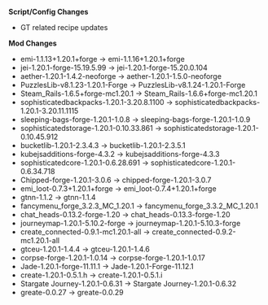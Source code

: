 **Script/Config Changes**
- GT related recipe updates

**Mod Changes**
- emi-1.1.13+1.20.1+forge -> emi-1.1.16+1.20.1+forge
- jei-1.20.1-forge-15.19.5.99 -> jei-1.20.1-forge-15.20.0.104
- aether-1.20.1-1.4.2-neoforge -> aether-1.20.1-1.5.0-neoforge
- PuzzlesLib-v8.1.23-1.20.1-Forge -> PuzzlesLib-v8.1.24-1.20.1-Forge
- Steam_Rails-1.6.5+forge-mc1.20.1 -> Steam_Rails-1.6.6+forge-mc1.20.1
- sophisticatedbackpacks-1.20.1-3.20.8.1100 -> sophisticatedbackpacks-1.20.1-3.20.11.1115
- sleeping-bags-forge-1.20.1-1.0.8 -> sleeping-bags-forge-1.20.1-1.0.9
- sophisticatedstorage-1.20.1-0.10.33.861 -> sophisticatedstorage-1.20.1-0.10.45.912
- bucketlib-1.20.1-2.3.4.3 -> bucketlib-1.20.1-2.3.5.1
- kubejsadditions-forge-4.3.2 -> kubejsadditions-forge-4.3.3
- sophisticatedcore-1.20.1-0.6.28.691 -> sophisticatedcore-1.20.1-0.6.34.718
- Chipped-forge-1.20.1-3.0.6 -> chipped-forge-1.20.1-3.0.7
- emi_loot-0.7.3+1.20.1+forge -> emi_loot-0.7.4+1.20.1+forge
- gtnn-1.1.2 -> gtnn-1.1.4
- fancymenu_forge_3.2.3_MC_1.20.1 -> fancymenu_forge_3.3.2_MC_1.20.1
- chat_heads-0.13.2-forge-1.20 -> chat_heads-0.13.3-forge-1.20
- journeymap-1.20.1-5.10.2-forge -> journeymap-1.20.1-5.10.3-forge
- create_connected-0.9.1-mc1.20.1-all -> create_connected-0.9.2-mc1.20.1-all
- gtceu-1.20.1-1.4.4 -> gtceu-1.20.1-1.4.6
- corpse-forge-1.20.1-1.0.14 -> corpse-forge-1.20.1-1.0.17
- Jade-1.20.1-forge-11.11.1 -> Jade-1.20.1-Forge-11.12.1
- create-1.20.1-0.5.1.h -> create-1.20.1-0.5.1.i
- Stargate Journey-1.20.1-0.6.31 -> Stargate Journey-1.20.1-0.6.32
- greate-0.0.27 -> greate-0.0.29